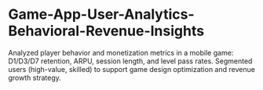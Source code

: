 # Game-App-User-Analytics-Behavioral-Revenue-Insights
Analyzed player behavior and monetization metrics in a mobile game: D1/D3/D7 retention, ARPU, session length, and level pass rates. Segmented users (high-value, skilled) to support game design optimization and revenue growth strategy.
